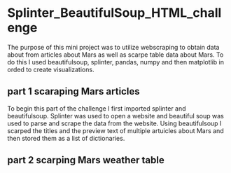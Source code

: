 # Splinter_BeautifulSoup_HTML_challenge
 
The purpose of this mini project was to utilize webscraping to obtain data about from articles about Mars as well as scarpe table data about Mars. To do this I used beautifulsoup, splinter, pandas, numpy and then matplotlib in orded to create visualizations.


## part 1 scaraping Mars articles

To begin this part of the challenge I first imported splinter and beautifulsoup. Splinter was used to open a website and beautiful soup was used to parse and scrape the data from the website. Using beautifulsoup I scarped the titles and the preview text of multiple artuicles about Mars and then stored them as a list of dictionaries. 

## part 2 scarping Mars weather table 

